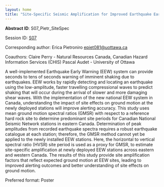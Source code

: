```yaml
---
layout: home
title: "Site-Specific Seismic Amplification for Improved Earthquake Early Warning"
---
```



**Abstract ID**: S07_Pietr_SiteSpec

Session ID: [S07](.)

Corresponding author: Erica Pietroniro <a href="mailto:epiet081@uottawa.ca">epiet081@uottawa.ca</a>

Coauthors: Claire Perry - Natural Resources Canada, Canadian Hazard Information Services (CHIS)
 Pascal Audet - University of Ottawa 

A well-implemented Earthquake Early Warning (EEW) system can provide seconds to tens of seconds warning of imminent shaking due to earthquakes. EEW works by rapidly detecting and locating an earthquake using the low-amplitude, faster travelling compressional waves to predict shaking that will occur during the arrival of slower and more damaging shear waves. With the implementation of the new national EEW system in Canada, understanding the impact of site effects on ground motion at the newly deployed stations will improve alerting accuracy. This study uses mean ground motion spectral ratios (GMSR) with respect to a reference hard rock site to determine predominant site periods for Canadian National Seismic Network stations in eastern Canada. Determination of peak amplitudes from recorded earthquake spectra requires a robust earthquake catalogue at each station; therefore, the GMSR method cannot yet be applied to the newly installed EEW stations. Here, the horizontal to vertical spectral ratio (HVSR) site period is used as a proxy for GMSR, to estimate site-specific amplification at newly deployed EEW stations across eastern and western Canada. The results of this study provide site amplification factors that reflect expected ground motion at EEW sites, leading to improved alerting outcomes and better understanding of site effects on ground motion.

Preferred format: Poster
